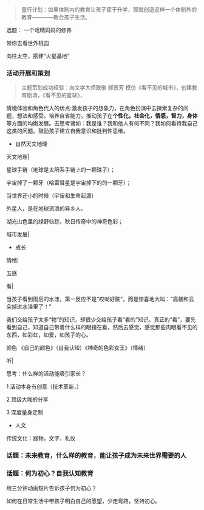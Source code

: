 
> 童行计划：如果体制内的教育让孩子疲于升学，那就创造这样一个体制外的教育————教会孩子生活。

选题：
一个戏精妈妈的修养

带你去看世外桃园

向往太空，搭建“火星基地” 

### 活动开展和策划


>主题策划成功经验：向文学大师致敬  郝景芳 模仿《看不见的城市》，创建教育剧场，《看不见的星球》，

情境体验和角色代入的优点:激发孩子的想象力，在角色扮演中去探索复杂的问题，想法和感受。培养自省能力，推动孩子在**个性化，社会化，情感，智力，身体**等方面的均衡发展。去思考诸如：我是谁？我和他人有何不同？我如何看待我自己这类的问题。鼓励孩子建立自我意识和批判性思维。
* 自然天文地理

天文地理|


星球手链（地球是太阳系手链上的一颗珠子）；

宇宙掉了一颗牙（哈雷彗星是宇宙掉下的的一颗牙）；

当世界还小的时候（宇宙和生命起源）

外星人，是在地球流浪的异乡人。

湖光山色里的绿野仙踪，秋日传奇中的神奇色彩；


城市发展|




* 成长

情绪|



五感

看| 

当孩子看到雨后的水洼，第一反应不是“哎呦好脏”，而是惊喜地大叫：“高楼和云朵掉进水洼里了！”

我们交给孩子太多“物”的知识，却很少交给孩子看“看的”知识。真正的“看”，要先看到自己，知道自己带着什么样的眼镜在看，然后去感觉，感觉那些肉眼看不见的东西，如彩虹，如爱，如孩子的心。

颜色
《自己的颜色》（自我认知）《神奇的色彩女王》（情绪）


听|


思考：什么样的活动能吸引家长？

1 活动本身有创意（技术革新，）

2 顶级大咖的分享

3 深度量身定制 
* 人文

传统文化：器物，文字，礼仪
### 话题：未来教育，什么样的教育，能让孩子成为未来世界需要的人

### 话题：何为初心？自我认知教育

用三分钟动画短片告诉孩子何为初心？

 如何在日常生活中带孩子明白自己的愿望，少走弯路，坚持初心。
 
 

